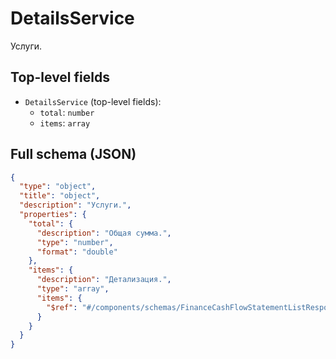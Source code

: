 # DetailsService

Услуги.

## Top-level fields
- `DetailsService` (top-level fields):
  - `total`: `number`
  - `items`: `array`

## Full schema (JSON)
```json
{
  "type": "object",
  "title": "object",
  "description": "Услуги.",
  "properties": {
    "total": {
      "description": "Общая сумма.",
      "type": "number",
      "format": "double"
    },
    "items": {
      "description": "Детализация.",
      "type": "array",
      "items": {
        "$ref": "#/components/schemas/FinanceCashFlowStatementListResponseService"
      }
    }
  }
}
```

